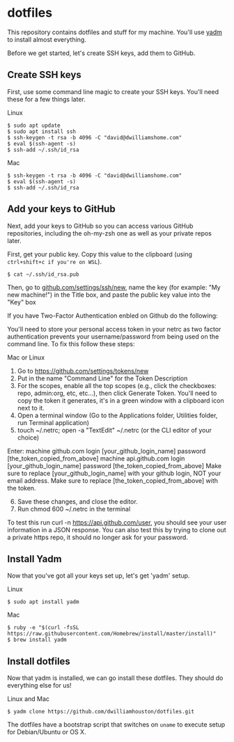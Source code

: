 # dotfiles

This repository contains dotfiles and stuff for my machine. You'll use [yadm](https://thelocehiliosan.github.io/yadm/) to install almost everything.

Before we get started, let's create SSH keys, add them to GitHub.

## Create SSH keys

First, use some command line magic to create your SSH keys. You'll need these for a few things later.

Linux
```console
$ sudo apt update
$ sudo apt install ssh
$ ssh-keygen -t rsa -b 4096 -C "david@dwilliamshome.com"
$ eval $(ssh-agent -s)
$ ssh-add ~/.ssh/id_rsa
```
Mac
```console
$ ssh-keygen -t rsa -b 4096 -C "david@dwilliamshome.com"
$ eval $(ssh-agent -s)
$ ssh-add ~/.ssh/id_rsa
```

## Add your keys to GitHub

Next, add your keys to GitHub so you can access various GitHub repositories, including the oh-my-zsh one as well as your private repos later.

First, get your public key. Copy this value to the clipboard (using `ctrl+shift+c if you're on WSL`).

```console
$ cat ~/.ssh/id_rsa.pub
```

Then, go to [github.com/settings/ssh/new](https://github.com/settings/ssh/new), name the key (for example: "My new machine!") in the Title box, and paste the public key value into the "Key" box

If you have Two-Factor Authentication enbled on Github do the following:

You'll need to store your personal access token in your netrc as two factor authentication prevents your username/password from being used on the command line. To fix this follow these steps:

Mac or Linux
1. Go to https://github.com/settings/tokens/new
2. Put in the name "Command Line" for the Token Description
3. For the scopes, enable all the top scopes (e.g., click the checkboxes: repo, admin:org, etc, etc...), then click Generate Token.  You'll need to copy the token it generates, it's in a green window with a clipboard icon next to it.
4. Open a terminal window (Go to the Applications folder, Utilities folder, run Terminal application)
5. touch ~/.netrc; open -a "TextEdit" ~/.netrc (or the CLI editor of your choice)

Enter:
  machine github.com
  login [your_github_login_name]
  password [the_token_copied_from_above]
  machine api.github.com
  login [your_github_login_name]
  password [the_token_copied_from_above]
  Make sure to replace [your_github_login_name] with your github login, NOT your email address. Make sure to replace [the_token_copied_from_above] with the token.

6. Save these changes, and close the editor.
7. Run chmod 600 ~/.netrc in the terminal

To test this run curl -n https://api.github.com/user, you should see your user information in a JSON response. You can also test this by trying to clone out a private https repo, it should no longer ask for your password.

## Install Yadm

Now that you've got all your keys set up, let's get 'yadm' setup.

Linux
```console
$ sudo apt install yadm
```
Mac
```console
$ ruby -e "$(curl -fsSL https://raw.githubusercontent.com/Homebrew/install/master/install)"
$ brew install yadm
```

## Install dotfiles

Now that yadm is installed, we can go install these dotfiles. They should do everything else for us!

Linux and Mac
```console
$ yadm clone https://github.com/dwilliamhouston/dotfiles.git
```

The dotfiles have a bootstrap script that switches on `uname` to execute setup for Debian/Ubuntu or OS X.
